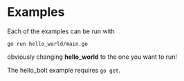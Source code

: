 # Examples

Each of the examples can be run with 

```go run hello_world/main.go```

obviously changing **hello_world** to the one you want to run!

The hello_bolt example requires `go get`.
